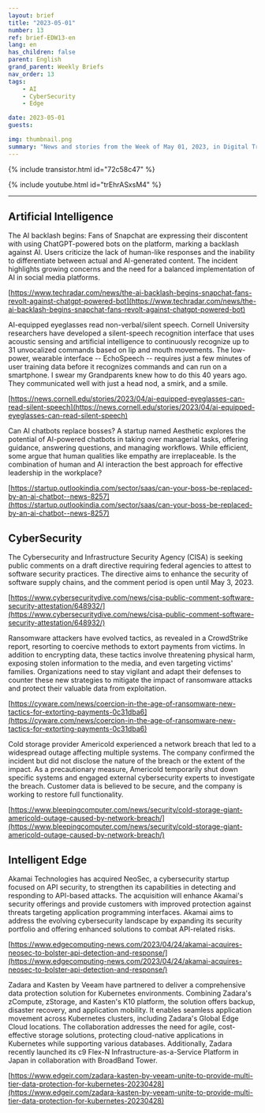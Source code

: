 ```yaml
---
layout: brief
title: "2023-05-01"
number: 13
ref: brief-EDW13-en
lang: en
has_children: false
parent: English
grand_parent: Weekly Briefs
nav_order: 13
tags:
    - AI
    - CyberSecurity
    - Edge

date: 2023-05-01
guests:

img: thumbnail.png
summary: "News and stories from the Week of May 01, 2023, in Digital Transformation, including cyberattacks and intelligent edge, non-verbal communication AI, and company merges in the IoT space."
---
```


{% include transistor.html id="72c58c47" %}



{% include youtube.html id="trEhrASxsM4" %}

---

## Artificial Intelligence

The AI backlash begins: Fans of Snapchat are expressing their discontent with using ChatGPT-powered bots on the platform, marking a backlash against AI. Users criticize the lack of human-like responses and the inability to differentiate between actual and AI-generated content. The incident highlights growing concerns and the need for a balanced implementation of AI in social media platforms.

[https://www.techradar.com/news/the-ai-backlash-begins-snapchat-fans-revolt-against-chatgpt-powered-bot](https://www.techradar.com/news/the-ai-backlash-begins-snapchat-fans-revolt-against-chatgpt-powered-bot)

AI-equipped eyeglasses read non-verbal/silent speech. Cornell University researchers have developed a silent-speech recognition interface that uses acoustic sensing and artificial intelligence to continuously recognize up to 31 unvocalized commands based on lip and mouth movements. The low-power, wearable interface -- EchoSpeech -- requires just a few minutes of user training data before it recognizes commands and can run on a smartphone. I swear my Grandparents knew how to do this 40 years ago. They communicated well with just a head nod, a smirk, and a smile.

[https://news.cornell.edu/stories/2023/04/ai-equipped-eyeglasses-can-read-silent-speech](https://news.cornell.edu/stories/2023/04/ai-equipped-eyeglasses-can-read-silent-speech)

Can AI chatbots replace bosses? A startup named Aesthetic explores the potential of AI-powered chatbots in taking over managerial tasks, offering guidance, answering questions, and managing workflows. While efficient, some argue that human qualities like empathy are irreplaceable. Is the combination of human and AI interaction the best approach for effective leadership in the workplace?

[https://startup.outlookindia.com/sector/saas/can-your-boss-be-replaced-by-an-ai-chatbot--news-8257](https://startup.outlookindia.com/sector/saas/can-your-boss-be-replaced-by-an-ai-chatbot--news-8257)

## CyberSecurity

The Cybersecurity and Infrastructure Security Agency (CISA) is seeking public comments on a draft directive requiring federal agencies to attest to software security practices. The directive aims to enhance the security of software supply chains, and the comment period is open until May 3, 2023.

[https://www.cybersecuritydive.com/news/cisa-public-comment-software-security-attestation/648932/](https://www.cybersecuritydive.com/news/cisa-public-comment-software-security-attestation/648932/)

Ransomware attackers have evolved tactics, as revealed in a CrowdStrike report, resorting to coercive methods to extort payments from victims. In addition to encrypting data, these tactics involve threatening physical harm, exposing stolen information to the media, and even targeting victims' families. Organizations need to stay vigilant and adapt their defenses to counter these new strategies to mitigate the impact of ransomware attacks and protect their valuable data from exploitation.

[https://cyware.com/news/coercion-in-the-age-of-ransomware-new-tactics-for-extorting-payments-0c31dba6](https://cyware.com/news/coercion-in-the-age-of-ransomware-new-tactics-for-extorting-payments-0c31dba6)

Cold storage provider Americold experienced a network breach that led to a widespread outage affecting multiple systems. The company confirmed the incident but did not disclose the nature of the breach or the extent of the impact. As a precautionary measure, Americold temporarily shut down specific systems and engaged external cybersecurity experts to investigate the breach. Customer data is believed to be secure, and the company is working to restore full functionality.

[https://www.bleepingcomputer.com/news/security/cold-storage-giant-americold-outage-caused-by-network-breach/](https://www.bleepingcomputer.com/news/security/cold-storage-giant-americold-outage-caused-by-network-breach/)

## Intelligent Edge

Akamai Technologies has acquired NeoSec, a cybersecurity startup focused on API security, to strengthen its capabilities in detecting and responding to API-based attacks. The acquisition will enhance Akamai's security offerings and provide customers with improved protection against threats targeting application programming interfaces. Akamai aims to address the evolving cybersecurity landscape by expanding its security portfolio and offering enhanced solutions to combat API-related risks.

[https://www.edgecomputing-news.com/2023/04/24/akamai-acquires-neosec-to-bolster-api-detection-and-response/](https://www.edgecomputing-news.com/2023/04/24/akamai-acquires-neosec-to-bolster-api-detection-and-response/)

Zadara and Kasten by Veeam have partnered to deliver a comprehensive data protection solution for Kubernetes environments. Combining Zadara's zCompute, zStorage, and Kasten's K10 platform, the solution offers backup, disaster recovery, and application mobility. It enables seamless application movement across Kubernetes clusters, including Zadara's Global Edge Cloud locations. The collaboration addresses the need for agile, cost-effective storage solutions, protecting cloud-native applications in Kubernetes while supporting various databases. Additionally, Zadara recently launched its c9 Flex-N Infrastructure-as-a-Service Platform in Japan in collaboration with BroadBand Tower.

[https://www.edgeir.com/zadara-kasten-by-veeam-unite-to-provide-multi-tier-data-protection-for-kubernetes-20230428](https://www.edgeir.com/zadara-kasten-by-veeam-unite-to-provide-multi-tier-data-protection-for-kubernetes-20230428)


